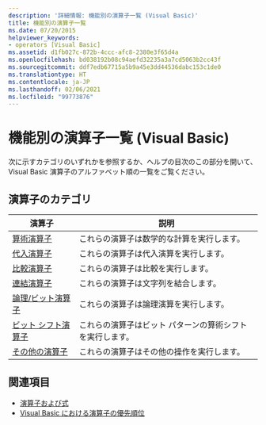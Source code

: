 ```yaml
---
description: '詳細情報: 機能別の演算子一覧 (Visual Basic)'
title: 機能別の演算子一覧
ms.date: 07/20/2015
helpviewer_keywords:
- operators [Visual Basic]
ms.assetid: d1fb027c-872b-4ccc-afc8-2380e3f65d4a
ms.openlocfilehash: bd038192b08c94aefd32235a3a7cd5063b2cc43f
ms.sourcegitcommit: ddf7edb67715a5b9a45e3dd44536dabc153c1de0
ms.translationtype: HT
ms.contentlocale: ja-JP
ms.lasthandoff: 02/06/2021
ms.locfileid: "99773876"
---
```

# <a name="operators-listed-by-functionality-visual-basic"></a>機能別の演算子一覧 (Visual Basic)

次に示すカテゴリのいずれかを参照するか、ヘルプの目次のこの部分を開いて、Visual Basic 演算子のアルファベット順の一覧をご覧ください。  
  
## <a name="categories-of-operators"></a>演算子のカテゴリ  
  
|演算子|説明|  
|---------------|-----------------|  
|[算術演算子](arithmetic-operators.md)|これらの演算子は数学的な計算を実行します。|  
|[代入演算子](assignment-operators.md)|これらの演算子は代入演算を実行します。|  
|[比較演算子](comparison-operators.md)|これらの演算子は比較を実行します。|  
|[連結演算子](concatenation-operators.md)|これらの演算子は文字列を結合します。|  
|[論理/ビット演算子](logical-bitwise-operators.md)|これらの演算子は論理演算を実行します。|  
|[ビット シフト演算子](bit-shift-operators.md)|これらの演算子はビット パターンの算術シフトを実行します。|  
|[その他の演算子](miscellaneous-operators.md)|これらの演算子はその他の操作を実行します。|  
  
## <a name="see-also"></a>関連項目

- [演算子および式](../../programming-guide/language-features/operators-and-expressions/index.md)
- [Visual Basic における演算子の優先順位](operator-precedence.md)
